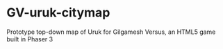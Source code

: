 # GV-uruk-citymap
Prototype top-down map of Uruk for Gilgamesh Versus, an HTML5 game built in Phaser 3
